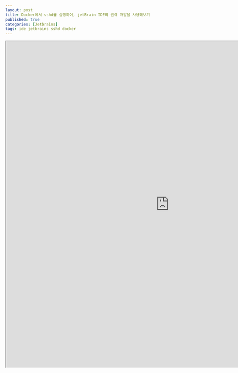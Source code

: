 ```yaml
---
layout: post
title: Docker에서 sshd를 실행하여, jetBrain IDE의 원격 개발을 사용해보기
published: true
categories: [Jetbrains]
tags: ide jetbrains sshd docker
---
```

<iframe width="1024" height="1024" src="https://docs.google.com/document/d/e/2PACX-1vSQP4X7S9DrEJAihz8BIc2Y8RRIazWyDCxbGniEfDmUmVaQqHioCfWIhHwmk-nEHOe33XT1BR9pLVgw/pub?embedded=true"></iframe>  
  

